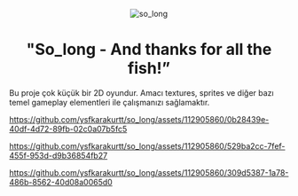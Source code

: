 <div align="center">

![so_long](https://github.com/ysfkarakurtt/so_long/assets/112905860/fca03ad1-f687-43cd-af9e-7bfc0aa3537b)


# "So_long - And thanks for all the fish!”
</div>

Bu proje çok küçük bir 2D oyundur.
Amacı textures, sprites ve diğer bazı temel gameplay elementleri ile çalışmanızı sağlamaktır.



https://github.com/ysfkarakurtt/so_long/assets/112905860/0b28439e-40df-4d72-89fb-02c0a07b5fc5




https://github.com/ysfkarakurtt/so_long/assets/112905860/529ba2cc-7fef-455f-953d-d9b36854fb27





https://github.com/ysfkarakurtt/so_long/assets/112905860/309d5387-1a78-486b-8562-40d08a0065d0





